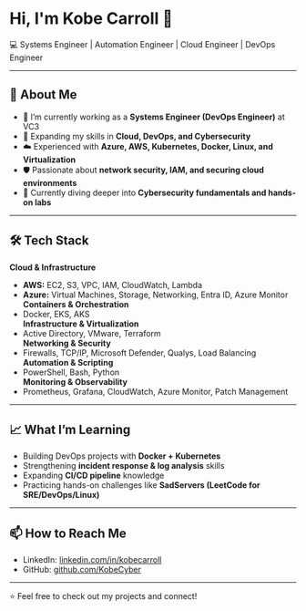 # Hi, I'm Kobe Carroll 👋  
💻 Systems Engineer | Automation Engineer | Cloud Engineer | DevOps Engineer

---

## 🚀 About Me
- 🔭 I’m currently working as a **Systems Engineer (DevOps Engineer)** at VC3  
- 🌱 Expanding my skills in **Cloud, DevOps, and Cybersecurity**  
- ☁️ Experienced with **Azure, AWS, Kubernetes, Docker, Linux, and Virtualization**  
- 🛡️ Passionate about **network security, IAM, and securing cloud environments**  
- 🌱 Currently diving deeper into **Cybersecurity fundamentals and hands-on labs**  

---

## 🛠️ Tech Stack

**Cloud & Infrastructure**
- **AWS:** EC2, S3, VPC, IAM, CloudWatch, Lambda  
- **Azure:** Virtual Machines, Storage, Networking, Entra ID, Azure Monitor  
**Containers & Orchestration**
- Docker, EKS, AKS  
**Infrastructure & Virtualization**
- Active Directory, VMware, Terraform  
**Networking & Security**
- Firewalls, TCP/IP, Microsoft Defender, Qualys, Load Balancing  
**Automation & Scripting**
- PowerShell, Bash, Python  
**Monitoring & Observability**
- Prometheus, Grafana, CloudWatch, Azure Monitor, Patch Management

---

## 📈 What I’m Learning
- Building DevOps projects with **Docker + Kubernetes**  
- Strengthening **incident response & log analysis** skills  
- Expanding **CI/CD pipeline** knowledge  
- Practicing hands-on challenges like **SadServers (LeetCode for SRE/DevOps/Linux)**  

---

## 📫 How to Reach Me
- LinkedIn: [linkedin.com/in/kobecarroll](https://linkedin.com/in/kobecarroll)  
- GitHub: [github.com/KobeCyber](https://github.com/KobeCyber)  

---

⭐️ Feel free to check out my projects and connect!

